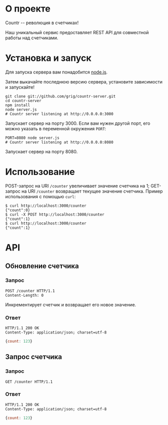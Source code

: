 # О проекте

Countr -- революция в счетчиках!

Наш уникальный сервис предоставляет REST API для совместной работы над счетчиками.

# Установка и запуск

Для запуска сервера вам понадобится [node.js](http://nodejs.org/download).

Затем выкачайте последнюю версию сервера, установите зависимости и запускайте!

    git clone git://github.com/grig/countr-server.git
    cd countr-server
    npm install
    node server.js
    # Countr server listening at http://0.0.0.0:3000

Запускает сервер на порту 3000. Если вам нужен другой порт, его можно указать в
переменной окружения `PORT`:

    PORT=8080 node server.js
    # Countr server listening at http://0.0.0.0:8080

Запускает сервер на порту 8080.


# Использование

POST-запрос на URI `/counter` увеличивает значение счетчика на 1; GET-запрос на
URI `/counter` возвращает текущее значение счетчика. Пример использования с
помощью `curl`:

    $ curl http://localhost:3000/counter
    {"count":0}
    $ curl -X POST http://localhost:3000/counter
    {"count":1}
    $ curl http://localhost:3000/counter
    {"count":1}

# API

## Обновление счетчика

### Запрос

```
POST /counter HTTP/1.1
Content-Length: 0
```

Инкрементирует счетчик и возвращает его новое значение.

### Ответ

```
HTTP/1.1 200 OK
Content-Type: application/json; charset=utf-8
```
```js
{count: 123}
```

## Запрос счетчика

### Запрос

```
GET /counter HTTP/1.1
```

### Ответ

```
HTTP/1.1 200 OK
Content-Type: application/json; charset=utf-8
```
```js
{count: 123}
```

